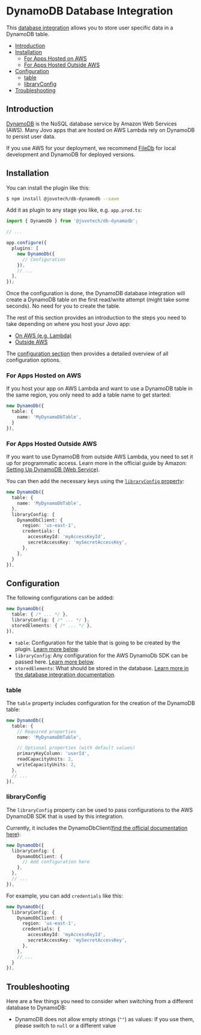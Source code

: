 # DynamoDB Database Integration

This [database integration](../../docs/databases.md) allows you to store user specific data in a DynamoDB table.

- [Introduction](#introduction)
- [Installation](#installation)
  - [For Apps Hosted on AWS](#for-apps-hosted-on-aws)
  - [For Apps Hosted Outside AWS](#for-apps-hosted-outside-aws)
- [Configuration](#configuration)
  - [table](#table)
  - [libraryConfig](#libraryconfig)
- [Troubleshooting](#troubleshooting)

## Introduction

[DynamoDB](https://aws.amazon.com/dynamodb/) is the NoSQL database service by Amazon Web Services (AWS). Many Jovo apps that are hosted on AWS Lambda rely on DynamoDB to persist user data.

If you use AWS for your deployment, we recommend [FileDb](../db-filedb/README.md) for local development and DynamoDB for deployed versions.

## Installation

You can install the plugin like this:

```sh
$ npm install @jovotech/db-dynamodb --save
```

Add it as plugin to any stage you like, e.g. `app.prod.ts`:

```typescript
import { DynamoDb } from '@jovotech/db-dynamodb';

// ...

app.configure({
  plugins: [
    new DynamoDb({
      // Configuration
    }),
    // ...
  ],
});
```

Once the configuration is done, the DynamoDB database integration will create a DynamoDB table on the first read/write attempt (might take some seconds). No need for you to create the table.

The rest of this section provides an introduction to the steps you need to take depending on where you host your Jovo app:

* [On AWS (e.g. Lambda)](#for-apps-hosted-on-aws)
* [Outside AWS](#for-apps-hosted-outside-aws)

The [configuration section](#configuration) then provides a detailed overview of all configuration options.

### For Apps Hosted on AWS

If you host your app on AWS Lambda and want to use a DynamoDB table in the same region, you only need to add a table name to get started:

```typescript
new DynamoDb({
  table: {
    name: 'MyDynamoDbTable',
  }
}),
```

### For Apps Hosted Outside AWS

If you want to use DynamoDB from outside AWS Lambda, you need to set it up for programmatic access. Learn more in the official guide by Amazon: [Setting Up DynamoDB (Web Service)](https://docs.aws.amazon.com/amazondynamodb/latest/developerguide/SettingUp.DynamoWebService.html).

You can then add the necessary keys using the [`libraryConfig` property](#libraryconfig):

```typescript
new DynamoDb({
  table: {
    name: 'MyDynamoDbTable',
  },
  libraryConfig: {
    DynamoDbClient: {
      region: 'us-east-1',
      credentials: {
        accessKeyId: 'myAccessKeyId',
        secretAccessKey: 'mySecretAccessKey',
      },
    },
  }
}),
```


## Configuration

The following configurations can be added:

```typescript
new DynamoDb({
  table: { /* ... */ },
  libraryConfig: { /* ... */ },
  storedElements: { /* ... */ },
}),
```


* `table`: Configuration for the table that is going to be created by the plugin. [Learn more below](#table).
* `libraryConfig`: Any configuration for the AWS DynamoDb SDK can be passed here. [Learn more below](#libraryconfig).
* `storedElements`: What should be stored in the database. [Learn more in the database integration documentation](../../docs/databases.md).



### table

The `table` property includes configuration for the creation of the DynamoDB table:

```typescript
new DynamoDb({
  table: {
    // Required properties
    name: 'MyDynamoDbTable',

    // Optional properties (with default values)
    primaryKeyColumn: 'userId',
    readCapacityUnits: 2,
    writeCapacityUnits: 2,
  },
  // ...
}),
```


### libraryConfig

The `libraryConfig` property can be used to pass configurations to the AWS DynamoDB SDK that is used by this integration.

Currently, it includes the DynamoDbClient([find the official documentation here](https://docs.aws.amazon.com/AWSJavaScriptSDK/v3/latest/clients/client-dynamodb/interfaces/dynamodbclientconfig.html)):

```typescript
new DynamoDb({
  libraryConfig: {
    DynamoDbClient: {
      // Add configuration here
    },
  },
  // ...
}),
```

For example, you can add `credentials` like this:

```typescript
new DynamoDb({
  libraryConfig: {
    DynamoDbClient: {
      region: 'us-east-1',
      credentials: {
        accessKeyId: 'myAccessKeyId',
        secretAccessKey: 'mySecretAccessKey',
      },
    },
    // ...
  }
}),
```


## Troubleshooting

Here are a few things you need to consider when switching from a different database to DynamoDB:

* DynamoDB does not allow empty strings (`""`) as values: If you use them, please switch to `null` or a different value